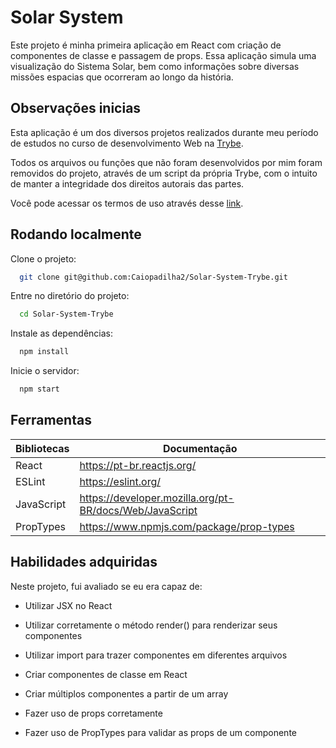 
# Solar System

Este projeto é minha primeira aplicação em React com criação de componentes de classe e passagem de props. Essa aplicação simula uma visualização do Sistema Solar, bem como informações sobre diversas missões espacias que ocorreram ao longo da história.


## Observações inicias

Esta aplicação é um dos diversos projetos realizados durante meu período de estudos no curso de desenvolvimento Web na [Trybe](https://www.betrybe.com/).

Todos os arquivos ou funções que não foram desenvolvidos por mim foram removidos do projeto, através de um script da própria Trybe, com o intuito de manter a integridade dos direitos autorais das partes.

Você pode acessar os termos de uso através desse [link](https://www.betrybe.com/termos-de-uso).


## Rodando localmente

Clone o projeto:

```bash
  git clone git@github.com:Caiopadilha2/Solar-System-Trybe.git
```

Entre no diretório do projeto:

```bash
  cd Solar-System-Trybe
```

Instale as dependências:

```bash
  npm install
```

Inicie o servidor:

```bash
  npm start
```

    
## Ferramentas

| Bibliotecas | Documentação |
| ------ | ------ |
| React | https://pt-br.reactjs.org/ |
| ESLint| https://eslint.org/ |
| JavaScript | https://developer.mozilla.org/pt-BR/docs/Web/JavaScript |
| PropTypes| https://www.npmjs.com/package/prop-types |


## Habilidades adquiridas

Neste projeto, fui avaliado se eu era capaz de:

- Utilizar JSX no React

- Utilizar corretamente o método render() para renderizar seus componentes

- Utilizar import para trazer componentes em diferentes arquivos

- Criar componentes de classe em React

- Criar múltiplos componentes a partir de um array

- Fazer uso de props corretamente

- Fazer uso de PropTypes para validar as props de um componente
